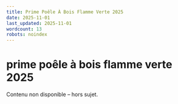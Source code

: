 ```yaml
---
title: Prime Poêle À Bois Flamme Verte 2025
date: 2025-11-01
last_updated: 2025-11-01
wordcount: 13
robots: noindex
---
```


# prime poêle à bois flamme verte 2025

Contenu non disponible – hors sujet.